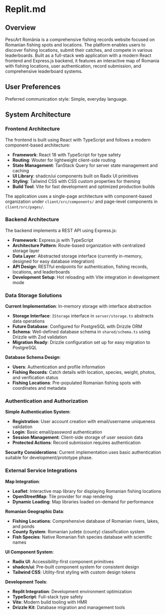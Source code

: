 # Replit.md

## Overview

PescArt România is a comprehensive fishing records website focused on Romanian fishing spots and locations. The platform enables users to discover fishing locations, submit their catches, and compete in various leaderboards. Built as a full-stack web application with a modern React frontend and Express.js backend, it features an interactive map of Romania with fishing locations, user authentication, record submission, and comprehensive leaderboard systems.

## User Preferences

Preferred communication style: Simple, everyday language.

## System Architecture

### Frontend Architecture
The frontend is built using React with TypeScript and follows a modern component-based architecture:
- **Framework**: React 18 with TypeScript for type safety
- **Routing**: Wouter for lightweight client-side routing
- **State Management**: TanStack Query for server state management and caching
- **UI Library**: shadcn/ui components built on Radix UI primitives
- **Styling**: Tailwind CSS with CSS custom properties for theming
- **Build Tool**: Vite for fast development and optimized production builds

The application uses a single-page architecture with component-based organization under `client/src/components/` and page-level components in `client/src/pages/`.

### Backend Architecture
The backend implements a REST API using Express.js:
- **Framework**: Express.js with TypeScript
- **Architecture Pattern**: Route-based organization with centralized storage layer
- **Data Layer**: Abstracted storage interface (currently in-memory, designed for easy database integration)
- **API Design**: RESTful endpoints for authentication, fishing records, locations, and leaderboards
- **Development Setup**: Hot reloading with Vite integration in development mode

### Data Storage Solutions
**Current Implementation**: In-memory storage with interface abstraction
- **Storage Interface**: `IStorage` interface in `server/storage.ts` abstracts data operations
- **Future Database**: Configured for PostgreSQL with Drizzle ORM
- **Schema**: Well-defined database schema in `shared/schema.ts` using Drizzle with Zod validation
- **Migration Ready**: Drizzle configuration set up for easy migration to PostgreSQL

**Database Schema Design**:
- **Users**: Authentication and profile information
- **Fishing Records**: Catch details with location, species, weight, photos, and verification status
- **Fishing Locations**: Pre-populated Romanian fishing spots with coordinates and metadata

### Authentication and Authorization
**Simple Authentication System**:
- **Registration**: User account creation with email/username uniqueness validation
- **Login**: Basic email/password authentication
- **Session Management**: Client-side storage of user session data
- **Protected Actions**: Record submission requires authentication

**Security Considerations**: Current implementation uses basic authentication suitable for development/prototype phase.

### External Service Integrations

**Map Integration**:
- **Leaflet**: Interactive map library for displaying Romanian fishing locations
- **OpenStreetMap**: Tile provider for map rendering
- **Dynamic Loading**: Map libraries loaded on-demand for performance

**Romanian Geographic Data**:
- **Fishing Locations**: Comprehensive database of Romanian rivers, lakes, and ponds
- **County System**: Romanian județe (county) classification system
- **Fish Species**: Native Romanian fish species database with scientific names

**UI Component System**:
- **Radix UI**: Accessibility-first component primitives
- **shadcn/ui**: Pre-built component system for consistent design
- **Tailwind CSS**: Utility-first styling with custom design tokens

**Development Tools**:
- **Replit Integration**: Development environment optimization
- **TypeScript**: Full-stack type safety
- **Vite**: Modern build tooling with HMR
- **Drizzle Kit**: Database migration and management tools
